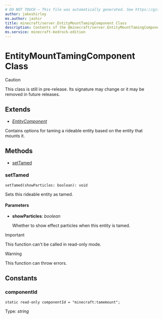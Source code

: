 ```yaml
---
# DO NOT TOUCH — This file was automatically generated. See https://github.com/mojang/minecraftapidocsgenerator to modify descriptions, examples, etc.
author: jakeshirley
ms.author: jashir
title: minecraft/server.EntityMountTamingComponent Class
description: Contents of the @minecraft/server.EntityMountTamingComponent class.
ms.service: minecraft-bedrock-edition
---
```

# EntityMountTamingComponent Class

> [!CAUTION]
> This class is still in pre-release.  Its signature may change or it may be removed in future releases.

## Extends
- [*EntityComponent*](EntityComponent.md)

Contains options for taming a rideable entity based on the entity that mounts it.

## Methods
- [setTamed](#settamed)

### **setTamed**
`
setTamed(showParticles: boolean): void
`

Sets this rideable entity as tamed.

#### **Parameters**
- **showParticles**: *boolean*
  
  Whether to show effect particles when this entity is tamed.

> [!IMPORTANT]
> This function can't be called in read-only mode.

> [!WARNING]
> This function can throw errors.

## Constants

### **componentId**
`static read-only componentId = "minecraft:tamemount";`

Type: *string*
